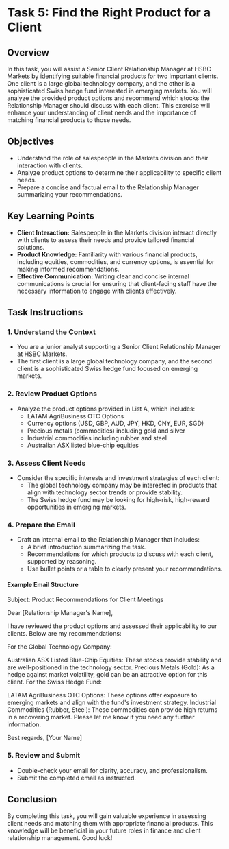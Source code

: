 # Task 5: Find the Right Product for a Client

## Overview
In this task, you will assist a Senior Client Relationship Manager at HSBC Markets by identifying suitable financial products for two important clients. One client is a large global technology company, and the other is a sophisticated Swiss hedge fund interested in emerging markets. You will analyze the provided product options and recommend which stocks the Relationship Manager should discuss with each client. This exercise will enhance your understanding of client needs and the importance of matching financial products to those needs.

## Objectives
- Understand the role of salespeople in the Markets division and their interaction with clients.
- Analyze product options to determine their applicability to specific client needs.
- Prepare a concise and factual email to the Relationship Manager summarizing your recommendations.

## Key Learning Points
- **Client Interaction:** Salespeople in the Markets division interact directly with clients to assess their needs and provide tailored financial solutions.
- **Product Knowledge:** Familiarity with various financial products, including equities, commodities, and currency options, is essential for making informed recommendations.
- **Effective Communication:** Writing clear and concise internal communications is crucial for ensuring that client-facing staff have the necessary information to engage with clients effectively.

## Task Instructions

### 1. Understand the Context
- You are a junior analyst supporting a Senior Client Relationship Manager at HSBC Markets.
- The first client is a large global technology company, and the second client is a sophisticated Swiss hedge fund focused on emerging markets.

### 2. Review Product Options
- Analyze the product options provided in List A, which includes:
  - LATAM AgriBusiness OTC Options
  - Currency options (USD, GBP, AUD, JPY, HKD, CNY, EUR, SGD)
  - Precious metals (commodities) including gold and silver
  - Industrial commodities including rubber and steel
  - Australian ASX listed blue-chip equities

### 3. Assess Client Needs
- Consider the specific interests and investment strategies of each client:
  - The global technology company may be interested in products that align with technology sector trends or provide stability.
  - The Swiss hedge fund may be looking for high-risk, high-reward opportunities in emerging markets.

### 4. Prepare the Email
- Draft an internal email to the Relationship Manager that includes:
  - A brief introduction summarizing the task.
  - Recommendations for which products to discuss with each client, supported by reasoning.
  - Use bullet points or a table to clearly present your recommendations.

#### Example Email Structure 
Subject: Product Recommendations for Client Meetings

Dear [Relationship Manager's Name],

I have reviewed the product options and assessed their applicability to our clients. Below are my recommendations:

For the Global Technology Company:

Australian ASX Listed Blue-Chip Equities: These stocks provide stability and are well-positioned in the technology sector.
Precious Metals (Gold): As a hedge against market volatility, gold can be an attractive option for this client.
For the Swiss Hedge Fund:

LATAM AgriBusiness OTC Options: These options offer exposure to emerging markets and align with the fund's investment strategy.
Industrial Commodities (Rubber, Steel): These commodities can provide high returns in a recovering market.
Please let me know if you need any further information.

Best regards, [Your Name]


### 5. Review and Submit
- Double-check your email for clarity, accuracy, and professionalism.
- Submit the completed email as instructed.

## Conclusion
By completing this task, you will gain valuable experience in assessing client needs and matching them with appropriate financial products. This knowledge will be beneficial in your future roles in finance and client relationship management. Good luck!
